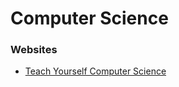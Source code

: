 # Computer Science

### Websites

* [Teach Yourself Computer Science](https://teachyourselfcs.com/)

